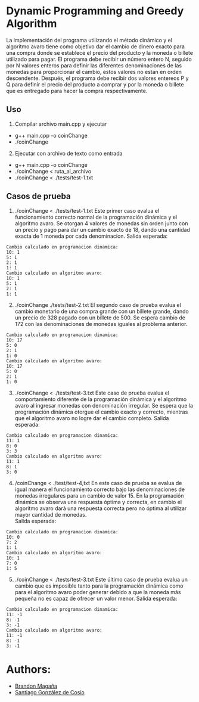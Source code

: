 # Dynamic Programming and Greedy Algorithm

La implementación del programa utilizando el método dinámico y el algoritmo avaro tiene como
objetivo dar el cambio de dinero exacto para una compra donde se establece el precio del producto
y la moneda o billete utilizado para pagar. 
El programa debe recibir un número entero N, seguido por N valores enteros para definir las diferentes
denominaciones de las monedas para proporcionar el cambio, estos valores no estan en orden descendente. 
Después, el programa debe recibir dos valores entereos P y Q para definir el precio del producto a comprar
 y por la moneda o billete que es entregado para hacer la compra respectivamente. 

## Uso
1. Compilar archivo main.cpp y ejecutar
-  g++ main.cpp -o coinChange
- ./coinChange

2. Ejecutar con archivo de texto como entrada
- g++ main.cpp -o coinChange
- ./coinChange < ruta_al_archivo
- ./coinChange  < ./tests/test-1.txt

## Casos de prueba 
1. ./coinChange < ./tests/test-1.txt
Este primer caso evalua el funcionamiento correcto normal de la programación 
dinámica y el algoritmo avaro. Se otorgan 4 valores de monedas sin orden junto
con un precio y pago para dar un cambio exacto de 18, dando una cantidad exacta de 
1 moneda por cada denominacion.
Salida esperada:
```
Cambio calculado en programacion dinamica: 
10: 1
5: 1
2: 1
1: 1
Cambio calculado en algoritmo avaro: 
10: 1
5: 1
2: 1
1: 1
```
2. ./coinChange ./tests/test-2.txt
El segundo caso de prueba evalua el cambio monetario de una compra grande con un 
billete grande, dando un precio de 328 pagado con un billete de 500. Se espera 
cambio de 172 con las denominaciones de monedas iguales al problema anterior. 
```
Cambio calculado en programacion dinamica: 
10: 17
5: 0
2: 1
1: 0
Cambio calculado en algoritmo avaro: 
10: 17
5: 0
2: 1
1: 0
```

3. ./coinChange < ./tests/test-3.txt
Este caso de prueba evalua el comportamiento diferente de la programación dinámica 
y el algoritmo avaro al ingresar monedas con denominación irregular. Se espera que la
programación dinámica otorgue el cambio exacto y correcto, mientras que el algoritmo
avaro no logre dar el cambio completo. 
Salida esperada:
```
Cambio calculado en programacion dinamica: 
11: 1
8: 0
3: 3
Cambio calculado en algoritmo avaro: 
11: 1
8: 1
3: 0
```

4. /coinChange < ./test/test-4,txt
En este caso de prueba se evalua de igual manera el funcionamiento 
correcto bajo las denominaciones de monedas irregulares para un cambio de valor 15. 
En la programación dinámica se observa una respuesta óptima y correcta, en cambio
el algoritmo avaro dará una respuesta correcta pero no óptima al utilizar mayor cantidad de monedas.  
Salida esperada:
```
Cambio calculado en programacion dinamica: 
10: 0
7: 2
1: 1
Cambio calculado en algoritmo avaro: 
10: 1
7: 0
1: 5
```

5. ./coinChange < ./tests/test-3.txt
Este último caso de prueba evalua un cambio que es imposible tanto para la
programación dinámica como para el algoritmo avaro poder generar debido a que
la moneda más pequeña no es capaz de ofrecer un valor menor.
Salida esperada:
```
Cambio calculado en programacion dinamica: 
11: -1
8: -1
3: -1
Cambio calculado en algoritmo avaro: 
11: -1
8: -1
3: -1
``` 

# Authors:
- [Brandon Magaña](https://github.com/BrandonMagana)
- [Santiago González de Cosío](https://github.com/sant-gdc)